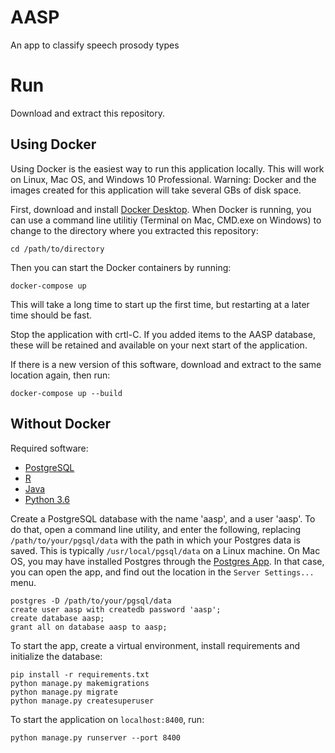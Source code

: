 # AASP
An app to classify speech prosody types

# Run
Download and extract this repository.

## Using Docker
Using Docker is the easiest way to run this application locally. This will work on Linux, Mac OS, and Windows 10 Professional. Warning: Docker and the images created for this application will take several GBs of disk space.

First, download and install [Docker Desktop](https://docs.docker.com/desktop/). When Docker is running, you can use a command line utilitiy (Terminal on Mac, CMD.exe on Windows) to change to the directory where you extracted this repository:
```
cd /path/to/directory
```

Then you can start the Docker containers by running:
```
docker-compose up
```
This will take a long time to start up the first time, but restarting at a later time should be fast.

Stop the application with crtl-C. If you added items to the AASP database, these will be retained and available on your next start of the application.

If there is a new version of this software, download and extract to the same location again, then run:
```
docker-compose up --build
```

## Without Docker
Required software:
- [PostgreSQL](https://www.postgresql.org/)
- [R](https://www.r-project.org/)
- [Java](https://openjdk.java.net/)
- [Python 3.6](https://www.python.org/downloads/release/python-3615/)

Create a PostgreSQL database with the name 'aasp', and a user 'aasp'. To do that, open a command line utility, and enter the following, replacing `/path/to/your/pgsql/data` with the path in which your Postgres data is saved. This is typically `/usr/local/pgsql/data` on a Linux machine. On Mac OS, you may have installed Postgres through the [Postgres App](https://postgresapp.com/). In that case, you can open the app, and find out the location in the `Server Settings...` menu.
```
postgres -D /path/to/your/pgsql/data
create user aasp with createdb password 'aasp';
create database aasp;
grant all on database aasp to aasp;
```


To start the app, create a virtual environment, install requirements and initialize the database:
```
pip install -r requirements.txt
python manage.py makemigrations
python manage.py migrate
python manage.py createsuperuser
```

To start the application on `localhost:8400`, run:
```
python manage.py runserver --port 8400
```